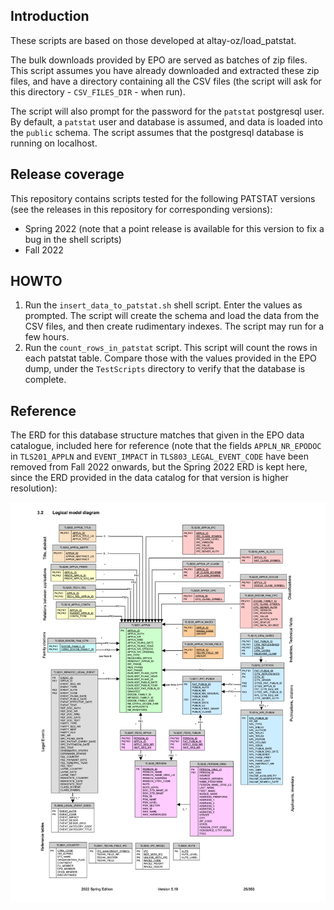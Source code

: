 ## Introduction

These scripts are based on those developed at altay-oz/load_patstat. 

The bulk downloads provided by EPO are served as batches of zip files. This
script assumes you have already downloaded and extracted these zip files, and
have a directory containing all the CSV files (the script will ask for this
directory - `CSV_FILES_DIR` - when run).

The script will also prompt for the password for the `patstat` postgresql user.
By default, a `patstat` user and database is assumed, and data is loaded into
the `public` schema. The script assumes that the postgresql database is running
on localhost.

## Release coverage

This repository contains scripts tested for the following PATSTAT versions (see the releases in this repository for corresponding versions):
* Spring 2022 (note that a point release is available for this version to fix a bug in the shell scripts)
* Fall 2022

## HOWTO

1. Run the `insert_data_to_patstat.sh` shell script. Enter the values as
   prompted. The script will create the schema and load the data from the CSV
   files, and then create rudimentary indexes. The script may run for a few
   hours.
2. Run the `count_rows_in_patstat` script. This script will count the rows in
   each patstat table. Compare those with the values provided in the EPO dump,
   under the `TestScripts` directory to verify that the database is complete.

## Reference

The ERD for this database structure matches that given in the EPO data
catalogue, included here for reference (note that the fields `APPLN_NR_EPODOC` in `TLS201_APPLN` and `EVENT_IMPACT` in `TLS803_LEGAL_EVENT_CODE` have been removed from Fall 2022 onwards, but the Spring 2022 ERD is kept here, since the ERD provided in the data catalog for that version is higher resolution):

![EPO PATSTAT ERD](./resources/patstat_erd.png)
